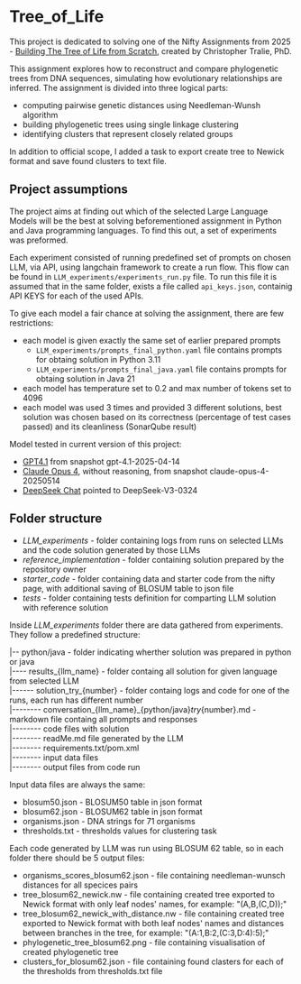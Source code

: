 # Tree_of_Life

This project is dedicated to solving one of the 
Nifty Assignments from 2025 - [Building The Tree of Life from Scratch](http://nifty.stanford.edu/2025/tralie-phylogenetic-trees/), created by Christopher Tralie, PhD. 

This assignment explores how to reconstruct and compare phylogenetic trees from DNA sequences, simulating how evolutionary relationships are inferred. The assignment is divided into three logical parts: 
* computing pairwise genetic distances using Needleman-Wunsh algorithm
* building phylogenetic trees using single linkage clustering
* identifying clusters that represent closely related groups

In addition to official scope, I added a task to export create tree to Newick format and save found clusters to text file. 

## Project assumptions
The project aims at finding out which of the selected Large Language Models will be the best at solving beforementioned assignment in Python and Java programming languages. To find this out, a set of experiments was preformed.

Each experiment consisted of running predefined set of prompts on chosen LLM, via API, using langchain framework to create a run flow. This flow can be found in `LLM_experiments/experiments_run.py` file. To run this file it is assumed that in the same folder, exists a file called `api_keys.json`, containig API KEYS for each of the used APIs. 

To give each model a fair chance at solving the assignment, there are few restrictions:
* each model is given exactly the same set of earlier prepared prompts
    *  `LLM_experiments/prompts_final_python.yaml` file contains prompts for obtaing solution in Python 3.11
    *  `LLM_experiments/prompts_final_java.yaml` file contains prompts for obtaing solution in Java 21 
* each model has temperature set to 0.2 and max number of tokens set to 4096 
* each model was used 3 times and provided 3 different solutions, best solution was chosen based on its correctness (percentage of test cases passed) and its cleanliness (SonarQube result)

Model tested in current version of this project:
* [GPT4.1](https://platform.openai.com/docs/models/gpt-4.1) from snapshot gpt-4.1-2025-04-14
* [Claude Opus 4](https://docs.anthropic.com/en/docs/about-claude/models/overview#model-comparison-table), without reasoning, from snapshot claude-opus-4-20250514
* [DeepSeek Chat](https://api-docs.deepseek.com/) pointed to DeepSeek-V3-0324

## Folder structure 

* *LLM_experiments* - folder containing logs from runs on selected LLMs and the code solution generated by those LLMs
* *reference_implementation* - folder containing solution prepared by the repository owner
* *starter_code* - folder containing data and starter code from the nifty page, with additional saving of BLOSUM table to json file
* *tests* - folder containing tests definition for comparting LLM solution with reference solution

Inside *LLM_experiments* folder there are data gathered from experiments. They follow a predefined structure:

|-- python/java - folder indicating wherther solution was prepared in python or java \
|---- results_{llm_name} - folder containg all solution for given language from selected LLM \
|------ solution_try_{number} - folder containg logs and code for one of the runs, each run has different number \
|-------- conversation_{llm_name}_{python/java}_try_{number}.md - markdown file containg all prompts and responses \
|-------- code files with solution \
|-------- readMe.md file generated by the LLM \
|-------- requirements.txt/pom.xml \
|-------- input data files \
|-------- output files from code run


Input data files are always the same:
* blosum50.json - BLOSUM50 table in json format
* blosum62.json - BLOSUM62 table in json format
* organisms.json - DNA strings for 71 organisms
* thresholds.txt - thresholds values for clustering task

Each code generated by LLM was run using BLOSUM 62 table, so in each folder there should be 5 output files:
* organisms_scores_blosum62.json - file containing needleman-wunsch distances for all specices pairs
* tree_blosum62_newick.nw - file containing created tree exported to Newick format with only leaf nodes' names, for example: "(A,B,(C,D));" 
* tree_blosum62_newick_with_distance.nw - file containing created tree exported to Newick format with both leaf nodes' names and distances between branches in the tree, for example: "(A:1,B:2,(C:3,D:4):5);"  
* phylogenetic_tree_blosum62.png - file containing visualisation of created phylogenetic tree
* clusters_for_blosum62.json - file containing found clasters for each of the thresholds from thresholds.txt file
